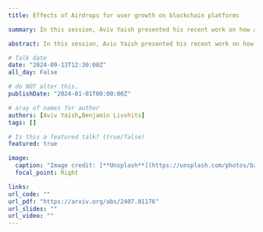 ```yaml
---
title: Effects of Airdrops for user growth on blockchain platforms

summary: In this session, Aviv Yaish presented his recent work on how airdrops can incentive user growth for blockchain platforms and how different type of users can play a role in the effects of airdrop distributions.

abstract: In this session, Aviv Yaish presented his recent work on how airdrops can incentive user growth for blockchain platforms and how different type of users can play a role in the effects of airdrop distributions

# Talk date
date: "2024-09-13T12:30:00Z"
all_day: False

# do NOT alter this.
publishDate: "2024-01-01T00:00:00Z"

# aray of names for author
authors: [Aviv Yaish,Benjamin Livshits]
tags: []

# Is this a featured talk? (true/false)
featured: true

image:
  caption: "Image credit: [**Unsplash**](https://unsplash.com/photos/bzdhc5b3Bxs)"
  focal_point: Right

links:
url_code: ""
url_pdf: "https://arxiv.org/abs/2407.01176"
url_slides: ""
url_video: ""
---
```

